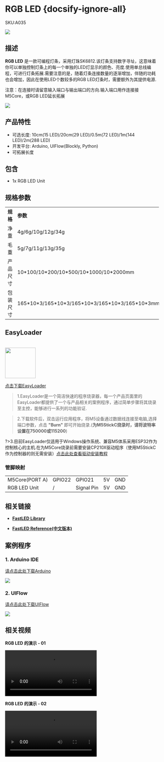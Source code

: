 # RGB LED {docsify-ignore-all}

<el-tag effect="plain">SKU:A035</el-tag>

<div class="product_pic"><img src="assets/img/product_pics/unit/M5GO_Unit_neopixel.webp"></div>

## 描述

**RGB LED** 是一款可编程灯条，采用灯珠SK6812.该灯条支持数字寻址，这意味着你可以单独控制灯条上的每一个单独的LED灯显示的颜色、亮度.使用单总线编程，可进行灯条拓展.需要注意的是，随着灯条连接数量的逐渐增加，伴随的功耗也会增加，因此在使用LED个数较多的RGB LED灯条时，需要额外为其提供电源.

注意：在连接时请留意输入端口与输出端口的方向.输入端口用作连接接M5Core，或RGB LED延长拓展

<img src="assets/img/product_pics/unit/unit_neopixel_02.webp">

## 产品特性

- 可选长度: 10cm(15 LED)/20cm(29 LED)/0.5m(72 LED)/1m(144 LED)/2m(288 LED)
- 开发平台: Arduino, UIFlow(Blockly, Python)
- 可拓展长度

## 包含

- 1x RGB LED Unit

## 规格参数

<table>
   <tr style="font-weight:bold">
      <td>规格</td>
      <td>参数</td>
   </tr>
   <tr>
      <td>净重</td>
      <td>4g/6g/10g/12g/34g</td>
   </tr>
   <tr>
      <td>毛重</td>
      <td>5g/7g/11g/13g/35g</td>
   </tr>
   <tr>
      <td>产品尺寸</td>
      <td>10*100/10*200/10*500/10*1000/10*2000mm</td>
   </tr>
   <tr>
      <td>包装尺寸</td>
      <td>165*10*3/165*10*3/165*10*3/165*10*3/165*10*3mm</td>
   </tr>
 </table>

## EasyLoader

<img src="https://m5stack.oss-cn-shenzhen.aliyuncs.com/image/EasyLoader_logo.webp" width="100px" style="margin-top:20px">

<a href="https://m5stack.oss-cn-shenzhen.aliyuncs.com/EasyLoader/Unit/EasyLoader_NEOPIXEL.exe"><el-button type="primary">点击下载EasyLoader</el-button></a>

>1.EasyLoader是一个简洁快速的程序烧录器，每一个产品页面里的EasyLoader都提供了一个与产品相关的案例程序，通过简单步骤将其烧录至主控，能够进行一系列的功能验证.

>2.下载软件后，双击运行应用程序，将M5设备通过数据线连接至电脑,选择端口参数，点击 **"Burn"** 即可开始烧录.(**为M5StickC烧录时，请将波特率设置在750000或115200**)

?>3.目前EasyLoader仅适用于Windows操作系统、兼容M5体系采用ESP32作为控制核心的主机.在为M5Core烧录前需要安装CP210X驱动程序（使用M5StickC作为控制器的则无需安装）[点击此处查看驱动安装教程](zh_CN/related_documents/M5Burner#安装串口驱动)

### 管脚映射

<table>
 <tr><td>M5Core(PORT A)</td><td>GPIO22</td><td>GPIO21</td><td>5V</td><td>GND</td></tr>
 <tr><td>RGB LED Unit</td><td>/</td><td>Signal Pin</td><td>5V</td><td>GND</td></tr>
</table>

## 相关链接

- **[FastLED Library](https://github.com/FastLED/FastLED/wiki/Overview)**

- **[FastLED Reference(中文版本)](http://www.taichi-maker.com/homepage/reference-index/arduino-library-index/fastled-library/)**

## 案例程序

### 1. Arduino IDE

[请点击此处下载Arduino](https://github.com/m5stack/M5Stack/tree/master/examples/Unit/RGB_LED_SK6812/display_rainbow)

<img src="assets/img/product_pics/unit/unit_example/NEOPIXEL/example_unit_neopixel_02.webp">

### 2. UIFlow

[请点击此处下载UIFlow](https://github.com/m5stack/M5-ProductExampleCodes/tree/master/Unit/NEOPIXEL/UIFlow)

<img src="assets/img/product_pics/unit/unit_example/NEOPIXEL/example_unit_neopixel_01.webp">


## 相关视频

**RGB LED 的演示 - 01**

<video class="video_size" controls>
    <source src="https://m5stack.oss-cn-shenzhen.aliyuncs.com/video/LukeVideo/M5stack%20Neopixel%20Cosplay%20costume%20lights%20-%20super%20simple.mp4" type="video/mp4">
</video>

**RGB LED 的演示 - 02**

<video class="video_size" controls>
    <source src="https://m5stack.oss-cn-shenzhen.aliyuncs.com/video/Blog/Twitch201901/Akela%20Weapons.mp4" type="video/mp4">
</video>

<script>

   var purchase_link = 'https://m5stack.com/collections/m5-unit/products/neopixel-rgb-leds-cable';

   anchor_search(purchase_link);
   scrollFunc();

</script>